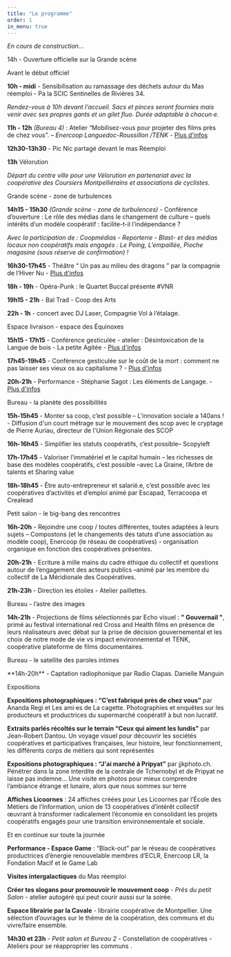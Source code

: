 ```yaml
---
title: "Le programme"
order: 1
in_menu: true
---
```

_En cours de construction..._

<p class="encart jaune">14h - Ouverture officielle sur la Grande scène</p>

<p class="encart beige">Avant le début officiel</p>

**10h - midi** - Sensibilisation au ramassage des déchets autour du Mas réemploi - Pa la SCIC Sentinelles de Rivières 34.

_Rendez-vous à 10h devant l'accueil. Sacs et pinces seront fournies mais venir avec ses propres gants et un gilet fluo. Durée adaptable à chacun·e._

**11h - 12h** _(Bureau 4)_ : Atelier “Mobilisez-vous pour projeter des films près de chez vous”. _– Enercoop Languedoc-Roussillon /TENK_ -
[Plus d'infos](https://audreybramy.github.io/meridionale-des-coops/2025/06/20/atelier-mobilisez-vous-pour-projeter-des-films-pres-de-chez-vous.html)

**12h30-13h30** - Pic Nic partagé devant le mas Réemploi

**13h** Vélorution

_Départ du centre ville pour une Vélorution en partenariat avec la coopérative des Coursiers Montpelliérains et associations de cyclistes._

<p class="encart">Grande scène - zone de turbulences</p>

**14h15 - 15h30** _(Grande scène - zone de turbulences)_ - Conférence d’ouverture : Le rôle des médias dans le changement de culture – quels intérêts d’un modèle coopératif : facilite-t-il l’indépendance ?

_Avec la participation de : Coopmédias - Reporterre - Blast- et des médias locaux non coopératifs mais engagés : Le Poing, L’empaillée, Pioche magasine (sous réserve de confirmation) !_

**16h30-17h45** - Théâtre “ Un pas au milieu des dragons ” par la compagnie de l’Hiver Nu - [Plus d'infos](https://audreybramy.github.io/meridionale-des-coops/2025/06/20/theatre-un-pas-au-milieu-des-dragons.html)

**18h - 19h** - Opéra-Punk : le Quartet Buccal présente #VNR

**19h15 - 21h** - Bal Trad - Coop des Arts 

**22h - 1h** - concert avec DJ Laser, Compagnie Vol à l’étalage.

<p class="encart">Espace livraison - espace des Équinoxes</p>

**15h15 - 17h15** - Conférence gesticulée - atelier : Désintoxication de la Langue de bois - La petite Agitée - [Plus d'infos](https://audreybramy.github.io/meridionale-des-coops/2025/06/20/conference-gesticulee-atelier-desintoxication-de-la-langue-de-bois.html) 

**17h45-19h45** - Conférence gesticulée sur le coût de la mort : comment ne pas laisser ses vieux os au capitalisme ? - [Plus d'infos](https://audreybramy.github.io/meridionale-des-coops/2025/06/20/conference-gesticulee-sur-le-cout-de-la-mort-comment-ne-pas-laisser-ses-vieux-os-au-capitalisme.html)

**20h-21h** - Performance - Stéphanie Sagot : Les éléments de Langage. - [Plus d'infos](https://audreybramy.github.io/meridionale-des-coops/2025/06/20/performance-stephanie-sagot-les-elements-de-langage.html)

<p class="encart">Bureau - la planète des possibilités</p>

**15h-15h45** - Monter sa coop, c’est possible – L'innovation sociale a 140ans ! - Diffusion d'un court métrage sur le mouvement des scop avec le cryptage de Pierre Auriau, directeur de l'Union Régionale des SCOP

**16h-16h45** - Simplifier les statuts coopératifs, c’est possible– Scopyleft

**17h-17h45** - Valoriser l’immatériel et le capital humain – les richesses de base des modèles coopératifs, c’est possible –avec La Graine, l’Arbre de talents et Sharing value 

**18h-18h45** - Être auto-entrepreneur et salarié.e, c’est possible avec les coopératives d’activités et d’emploi animé par Escapad, Terracoopa et Crealead

<p class="encart">Petit salon - le big-bang des rencontres</p>

**16h-20h** - Rejoindre une coop / toutes différentes, toutes adaptées à leurs sujets – Compostons (et le changements des tatuts d’une association au modèle coop), Enercoop (le réseau de coopératives) - organisation organique en fonction des coopératives présentes.

**20h-21h** - Ecriture à mille mains du cadre éthique du collectif et questions autour de l’engagement des acteurs publics –animé par les membre du collectif de La Méridionale des Coopératives.

**21h-23h** - Direction les étoiles - Atelier paillettes.

<p class="encart">Bureau - l’astre des images</p>

**14h-21h** - Projections de films sélectionnés par Echo visuel : **" Gouvernail "**, primé au festival international red Cross and Health films en présence de leurs réalisateurs avec débat sur la prise de décision gouvernemental et les choix de notre mode de vie vs impact environnemental et TENK, coopérative plateforme de films documentaires.

<p class="encart">Bureau - le satellite des paroles intimes</p>
**14h-20h** - Captation radiophonique par Radio Clapas. Danielle Manguin


<p class="encart">Expositions</p>

**Expositions photographiques :  “C’est fabriqué près de chez vous”** par Ananda Regi et Les ami·es de La cagette. Photographies et enquêtes sur les producteurs et productrices du supermarché coopératif à but non lucratif.

**Extraits parlés récoltés sur le terrain “Ceux qui aiment les lundis”** par Jean-Robert Dantou. Un voyage visuel pour découvrir les sociétés coopératives et participatives françaises, leur histoire, leur fonctionnement, les différents corps de métiers qui sont représentés 

**Expositions photographiques : “J'ai marché à Pripyat”** par jjkphoto.ch. Pénétrer dans la zone interdite de la centrale de Tchernobyl et de Pripyat ne laisse pas indemne… Une visite en photos pour mieux comprendre l’ambiance étrange et lunaire, alors que nous sommes sur terre

**Affiches Licoornes** : 24 affiches créées pour Les Licoornes par l’École des Métiers de l’Information, union de 13 coopératives d’intérêt collectif œuvrant à transformer radicalement l’économie en consolidant les projets coopératifs engagés pour une transition environnementale et sociale. 

<p class="encart">Et en continue sur toute la journée</p>
 
**Performance - Espace Game** : “Black-out” par le réseau de coopératives productrices d’énergie renouvelable membres d’ECLR, Enercoop LR, la Fondation Macif et le Game Lab 

**Visites intergalactiques** du Mas réemploi 

**Créer tes slogans pour promouvoir le mouvement coop** - _Près du petit Salon_ - atelier autogéré qui peut courir aussi sur la soirée.

**Espace librairie par la Cavale** - librairie coopérative de Montpellier. Une sélection d’ouvrages sur le thème de la coopération, des communs et du vivre/faire ensemble. 

**14h30 et 23h** - _Petit salon et Bureau 2_ - Constellation de coopératives - Ateliers pour se réapproprier les communs . 
